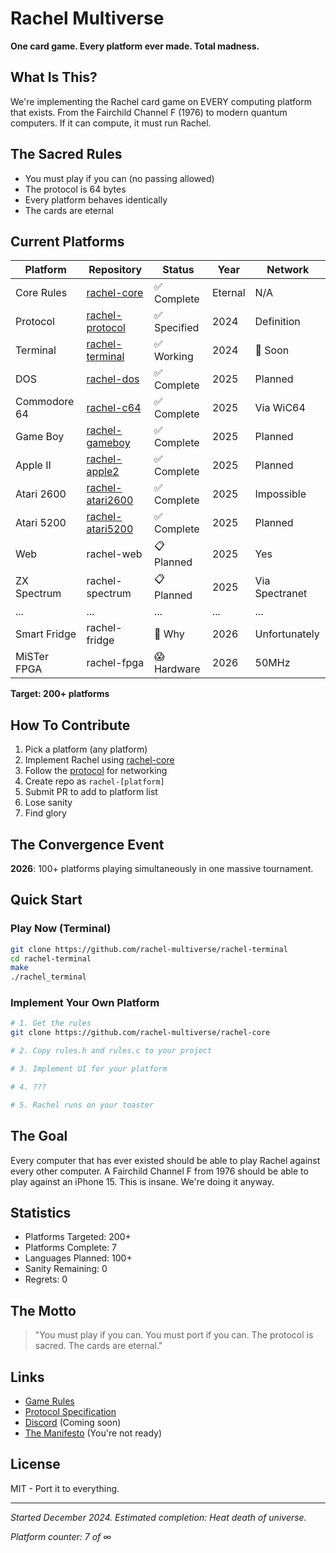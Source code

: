 # Rachel Multiverse

**One card game. Every platform ever made. Total madness.**

## What Is This?

We're implementing the Rachel card game on EVERY computing platform that exists. From the Fairchild Channel F (1976) to modern quantum computers. If it can compute, it must run Rachel.

## The Sacred Rules

- You must play if you can (no passing allowed)
- The protocol is 64 bytes
- Every platform behaves identically
- The cards are eternal

## Current Platforms

| Platform | Repository | Status | Year | Network |
|----------|-----------|--------|------|---------|
| Core Rules | [rachel-core](https://github.com/rachel-multiverse/rachel-core) | ✅ Complete | Eternal | N/A |
| Protocol | [rachel-protocol](https://github.com/rachel-multiverse/rachel-protocol) | ✅ Specified | 2024 | Definition |
| Terminal | [rachel-terminal](https://github.com/rachel-multiverse/rachel-terminal) | ✅ Working | 2024 | 🚧 Soon |
| DOS | [rachel-dos](https://github.com/rachel-multiverse/rachel-dos) | ✅ Complete | 2025 | Planned |
| Commodore 64 | [rachel-c64](https://github.com/rachel-multiverse/rachel-c64) | ✅ Complete | 2025 | Via WiC64 |
| Game Boy | [rachel-gameboy](https://github.com/rachel-multiverse/rachel-gameboy) | ✅ Complete | 2025 | Planned |
| Apple II | [rachel-apple2](https://github.com/rachel-multiverse/rachel-apple2) | ✅ Complete | 2025 | Planned |
| Atari 2600 | [rachel-atari2600](https://github.com/rachel-multiverse/rachel-atari2600) | ✅ Complete | 2025 | Impossible |
| Atari 5200 | [rachel-atari5200](https://github.com/rachel-multiverse/rachel-atari5200) | ✅ Complete | 2025 | Planned |
| Web | rachel-web | 📋 Planned | 2025 | Yes |
| ZX Spectrum | rachel-spectrum | 📋 Planned | 2025 | Via Spectranet |
| ... | ... | ... | ... | ... |
| Smart Fridge | rachel-fridge | 🤔 Why | 2026 | Unfortunately |
| MiSTer FPGA | rachel-fpga | 😱 Hardware | 2026 | 50MHz |

**Target: 200+ platforms**

## How To Contribute

1. Pick a platform (any platform)
2. Implement Rachel using [rachel-core](https://github.com/rachel-multiverse/rachel-core)
3. Follow the [protocol](https://github.com/rachel-multiverse/rachel-protocol) for networking
4. Create repo as `rachel-[platform]`
5. Submit PR to add to platform list
6. Lose sanity
7. Find glory

## The Convergence Event

**2026**: 100+ platforms playing simultaneously in one massive tournament.

## Quick Start

### Play Now (Terminal)
```bash
git clone https://github.com/rachel-multiverse/rachel-terminal
cd rachel-terminal
make
./rachel_terminal
```

### Implement Your Own Platform
```bash
# 1. Get the rules
git clone https://github.com/rachel-multiverse/rachel-core

# 2. Copy rules.h and rules.c to your project

# 3. Implement UI for your platform

# 4. ??? 

# 5. Rachel runs on your toaster
```

## The Goal

Every computer that has ever existed should be able to play Rachel against every other computer. A Fairchild Channel F from 1976 should be able to play against an iPhone 15. This is insane. We're doing it anyway.

## Statistics

- Platforms Targeted: 200+
- Platforms Complete: 7
- Languages Planned: 100+
- Sanity Remaining: 0
- Regrets: 0

## The Motto

> "You must play if you can.
> You must port if you can.
> The protocol is sacred.
> The cards are eternal."

## Links

- [Game Rules](https://github.com/rachel-multiverse/rachel-core)
- [Protocol Specification](https://github.com/rachel-multiverse/rachel-protocol/blob/main/PROTOCOL.md)
- [Discord](#) (Coming soon)
- [The Manifesto](#) (You're not ready)

## License

MIT - Port it to everything.

---

*Started December 2024. Estimated completion: Heat death of universe.*

*Platform counter: 7 of ∞*